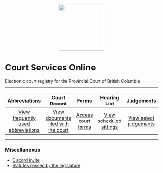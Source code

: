 <p align="center">
<img width="150" height="150" src="https://cdn.discordapp.com/attachments/824471788980404234/928871221066600478/images.png">
</p>

# Court Services Online 
Electronic court registry for the Provincial Court of British Columbia

---

| Abbreviations | Court Record | Forms | Hearing List | Judgements | Proceedings | Rules of Procedure | Submissions | Transcripts |
| :---: | :---: | :---: | :---: | :---: | :---: | :---: | :---: | :---: |
| [View frequently used abbreviations](https://github.com/koala4lif/Provincial-Court-of-British-Columbia/blob/main/Abbreviations.md) | [View documents filed with the court](https://github.com/koala4lif/Provincial-Court-of-British-Columbia/tree/main/Court%20Record) | [Access court forms](https://github.com/koala4lif/Provincial-Court-of-British-Columbia/blob/main/Forms.md) | [View scheduled sittings](https://github.com/koala4lif/Provincial-Court-of-British-Columbia/blob/main/Hearing%20List.md) | [View select judgements](https://github.com/koala4lif/Provincial-Court-of-British-Columbia/tree/main/Judgements) | [View the court docket and archives](https://github.com/koala4lif/Provincial-Court-of-British-Columbia/blob/main/Proceedings.md) | [View the court's rules of procedure](https://github.com/koala4lif/Provincial-Court-of-British-Columbia/blob/main/Rules%20of%20Procedure.md) | [Access submission terminals](https://github.com/koala4lif/Provincial-Court-of-British-Columbia/blob/main/Submissions.md) | [View transcripts of select proceedings](https://github.com/koala4lif/Provincial-Court-of-British-Columbia/tree/main/Transcripts) |

---

### Miscellaneous 
- [Discord invite](https://discord.gg/FmEEFEJWeC)
- [Statutes passed by the legislature](https://github.com/koala4lif/Provincial-Court-of-British-Columbia/blob/main/Statutes.md)
